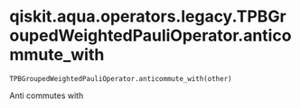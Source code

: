 # qiskit.aqua.operators.legacy.TPBGroupedWeightedPauliOperator.anticommute\_with

`TPBGroupedWeightedPauliOperator.anticommute_with(other)`

Anti commutes with
